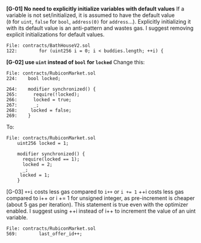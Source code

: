 **[G-01] No need to explicitly initialize variables with default values**
If a variable is not set/initialized, it is assumed to have the default value (`0` for `uint`, `false` for `bool`, `address(0)` for `address`…). Explicitly initializing it with its default value is an anti-pattern and wastes gas.
I suggest removing explicit initializations for default values.
```
File: contracts/BathHouseV2.sol
122:        for (uint256 i = 0; i < buddies.length; ++i) {
```

**[G-02] use `uint` instead of `bool` for `locked`**
Change this:
```
File: contracts/RubiconMarket.sol
224:    bool locked;

264:    modifier synchronized() {
265:      require(!locked);
266:      locked = true;
267:      _;
268:     locked = false;
269:    }
```
To:
```
File: contracts/RubiconMarket.sol
    uint256 locked = 1;

    modifier synchronized() {
      require(locked == 1);
      locked = 2;
      _;
     locked = 1;
    }
```

[G-03] `++i` costs less gas compared to `i++` or `i += 1`
++i costs less gas compared to i++ or i += 1 for unsigned integer, as pre-increment is cheaper (about 5 gas per iteration). This statement is true even with the optimizer enabled.
I suggest using ++i instead of i++ to increment the value of an uint variable.
```
File: contracts/RubiconMarket.sol
569:        last_offer_id++;
```